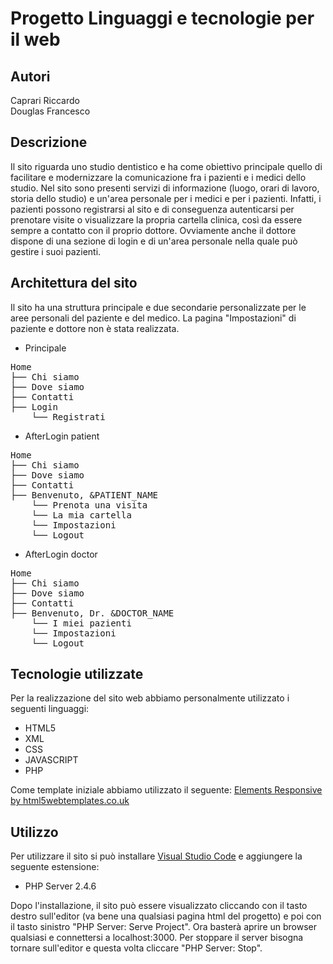 # Progetto Linguaggi e tecnologie per il web


## Autori
Caprari Riccardo <br />
Douglas Francesco


## Descrizione
Il sito riguarda uno studio dentistico e ha come obiettivo principale quello di facilitare e modernizzare la comunicazione fra i pazienti e i medici dello studio. Nel sito sono presenti servizi di informazione (luogo, orari di lavoro, storia dello studio) e un'area personale per i medici e per i pazienti. Infatti, i pazienti possono registrarsi al sito e di conseguenza autenticarsi per prenotare visite o visualizzare la propria cartella clinica, così da essere sempre a contatto con il proprio dottore. Ovviamente anche il dottore dispone di una sezione di login e di un'area personale nella quale può gestire i suoi pazienti.


## Architettura del sito
Il sito ha una struttura principale e due secondarie personalizzate per le aree personali del paziente e del medico. La pagina "Impostazioni" di paziente e dottore non è stata realizzata.


* Principale
<pre>
Home
├── Chi siamo
├── Dove siamo
├── Contatti 
├── Login
    └── Registrati
</pre>

* AfterLogin patient
<pre>
Home 
├── Chi siamo 
├── Dove siamo 
├── Contatti
├── Benvenuto, &PATIENT_NAME 
    └── Prenota una visita 
    └── La mia cartella
    └── Impostazioni
    └── Logout
</pre>

* AfterLogin doctor
<pre>
Home 
├── Chi siamo
├── Dove siamo
├── Contatti 
├── Benvenuto, Dr. &DOCTOR_NAME 
    └── I miei pazienti 
    └── Impostazioni 
    └── Logout 
</pre>

## Tecnologie utilizzate
Per la realizzazione del sito web abbiamo personalmente utilizzato i seguenti linguaggi:

* HTML5
* XML
* CSS
* JAVASCRIPT
* PHP


Come template iniziale abbiamo utilizzato il seguente:
[Elements Responsive by html5webtemplates.co.uk](https://www.html5webtemplates.co.uk/templates.html)


## Utilizzo
Per utilizzare il sito si può installare [Visual Studio Code]() e aggiungere la seguente estensione:

* PHP Server 2.4.6

Dopo l'installazione, il sito può essere visualizzato cliccando con il tasto destro sull'editor (va bene una qualsiasi pagina html del progetto) e poi con il tasto sinistro "PHP Server: Serve Project". Ora basterà aprire un browser qualsiasi e connettersi a localhost:3000. Per stoppare il server bisogna tornare sull'editor e questa volta cliccare "PHP Server: Stop".
